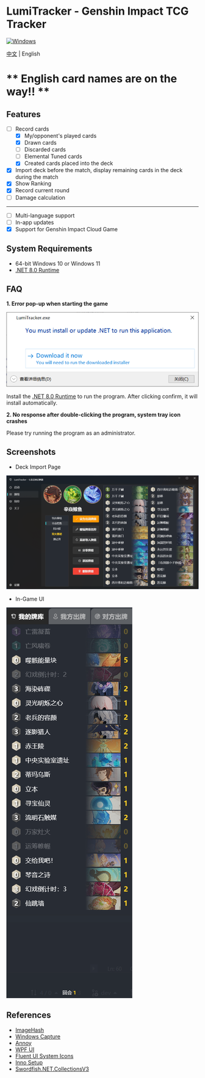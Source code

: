 # LumiTracker - Genshin Impact TCG Tracker

<a href="https://dotnet.microsoft.com/en-us/download/dotnet/latest/runtime"><img alt="Windows" src="https://img.shields.io/badge/platform-Windows-blue?logo=windowsxp&style=flat-square&color=1E9BFA" /></a>

[中文](README.md) | English

# ** English card names are on the way!! **

## Features

- [ ] Record cards
  - [x] My/opponent's played cards
  - [x] Drawn cards
  - [ ] Discarded cards
  - [ ] Elemental Tuned cards
  - [x] Created cards placed into the deck
- [x] Import deck before the match, display remaining cards in the deck during the match
- [x] Show Ranking
- [x] Record current round
- [ ] Damage calculation

---

- [ ] Multi-language support
- [ ] In-app updates
- [x] Support for Genshin Impact Cloud Game

## System Requirements

- 64-bit Windows 10 or Windows 11
- [.NET 8.0 Runtime](https://dotnet.microsoft.com/en-us/download/dotnet/8.0/runtime)

## FAQ

**1. Error pop-up when starting the game**

![image-20240607052418136](images/image-20240607052418136.png)

Install the [.NET 8.0 Runtime](https://dotnet.microsoft.com/en-us/download/dotnet/8.0/runtime) to run the program. After clicking confirm, it will install automatically.

**2. No response after double-clicking the program, system tray icon crashes**

Please try running the program as an administrator.

## Screenshots

- Deck Import Page

![image-20240607051247421](images/Snipaste_2024-08-03_18-18-05.png)

- In-Game UI

![image-20240607051247421](images/Snipaste_2024-07-28_17-02-50.png)

## References

- [ImageHash](https://github.com/JohannesBuchner/imagehash)
- [Windows Capture](https://github.com/NiiightmareXD/windows-capture)
- [Annoy](https://github.com/spotify/annoy)
- [WPF UI](https://github.com/lepoco/wpfui)
- [Fluent UI System Icons](https://github.com/microsoft/fluentui-system-icons)
- [Inno Setup](https://jrsoftware.org/isinfo.php)
- [Swordfish.NET.CollectionsV3](https://github.com/stewienj/SwordfishCollections)